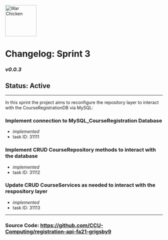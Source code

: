<img
          src="https://upload.wikimedia.org/wikipedia/en/thumb/e/ef/Coastal_Carolina_Chanticleers_logo.svg/1200px-Coastal_Carolina_Chanticleers_logo.svg.png"
          height="100"
          alt="War Chicken"
        />

# Changelog: Sprint 3

### _v0.0.3_

## Status: Active

---

In this sprint the project aims to reconfigure the repository layer to interact with the CourseRegistrationDB via MySQL:

### Implement connection to MySQL_CourseRegistration Database

- _implemented_
- task ID: 31111

### Implement CRUD CourseRepository methods to interact with the database

- _implemented_
- task ID: 31112

### Update CRUD CourseServices as needed to interact with the respository layer

- _implemented_
- task ID: 31113

---

### Source Code: https://github.com/CCU-Computing/registration-api-fa21-grigsby9
